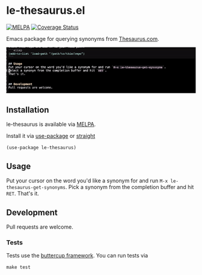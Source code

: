# le-thesaurus.el
[![MELPA](https://melpa.org/packages/le-thesaurus-badge.svg)](https://melpa.org/#/le-thesaurus)
[![Coverage Status](https://coveralls.io/repos/github/AnselmC/le-thesaurus.el/badge.svg?branch=master)](https://coveralls.io/github/AnselmC/le-thesaurus.el?branch=master)

Emacs package for querying synonyms from [Thesaurus.com](thesaurus.com).

<p align="center">
    <img src="thesaurus-example.gif"/>
</p>

## Installation
le-thesaurus is available via [MELPA](https://melpa.org/).

Install it via [use-package](https://github.com/jwiegley/use-package) or [straight](https://github.com/raxod502/straight.el)
```elisp
(use-package le-thesaurus)
```

## Usage
Put your cursor on the word you'd like a synonym for and run `M-x le-thesaurus-get-synonyms`.
Pick a synonym from the completion buffer and hit `RET`.
That's it.


## Development
Pull requests are welcome.

### Tests
Tests use the [buttercup framework](https://github.com/jorgenschaefer/emacs-buttercup).
You can run tests via

``` shell
make test
```
